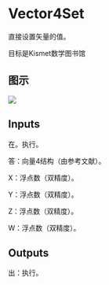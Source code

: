 # Vector4Set

直接设置矢量的值。

目标是Kismet数学图书馆

## 图示

![]($-20221218-19593020.png)

## Inputs

在。执行。

答：向量4结构（由参考文献）。

X：浮点数（双精度）。

Y：浮点数（双精度）。

Z：浮点数（双精度）。

W：浮点数（双精度）。  

## Outputs

出：执行。
